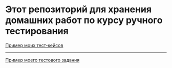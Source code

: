 # Этот репозиторий для хранения домашних работ по курсу ручного тестирования
[Пример моих тест-кейсов](https://docs.google.com/spreadsheets/d/1cD5LWHOd9Kdj9C4Szw35Hi_TAWft7N6Sp43QjBAMcU0/edit?usp=sharing)

---

[Пример моего тестового задания](https://docs.google.com/spreadsheets/d/1rPlD5YIuwcSEyvmNgLR6B-kIdya9o52VOM9LMF3TWmE/edit?usp=sharing)
